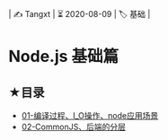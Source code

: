 | ✍️ Tangxt | ⏳ 2020-08-09 | 🏷️ 基础 |

# Node.js 基础篇

## ★目录

- [01-编译过程、I_O操作、node应用场景](./01.md)
- [02-CommonJS、后端的分层](./02.md)